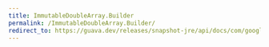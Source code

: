 ```yaml
---
title: ImmutableDoubleArray.Builder
permalink: /ImmutableDoubleArray.Builder/
redirect_to: https://guava.dev/releases/snapshot-jre/api/docs/com/google/common/primitives/ImmutableDoubleArray.Builder.html
---
```

